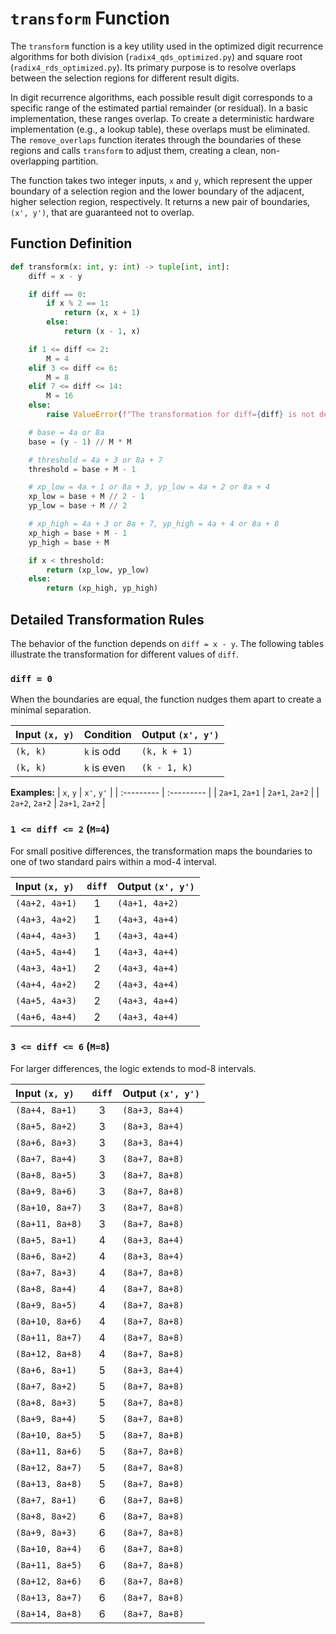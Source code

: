# `transform` Function

The `transform` function is a key utility used in the optimized digit recurrence algorithms for both division (`radix4_qds_optimized.py`) and square root (`radix4_rds_optimized.py`). Its primary purpose is to resolve overlaps between the selection regions for different result digits.

In digit recurrence algorithms, each possible result digit corresponds to a specific range of the estimated partial remainder (or residual). In a basic implementation, these ranges overlap. To create a deterministic hardware implementation (e.g., a lookup table), these overlaps must be eliminated. The `remove_overlaps` function iterates through the boundaries of these regions and calls `transform` to adjust them, creating a clean, non-overlapping partition.

The function takes two integer inputs, `x` and `y`, which represent the upper boundary of a selection region and the lower boundary of the adjacent, higher selection region, respectively. It returns a new pair of boundaries, `(x', y')`, that are guaranteed not to overlap.

## Function Definition

```python
def transform(x: int, y: int) -> tuple[int, int]:
    diff = x - y

    if diff == 0:
        if x % 2 == 1:
            return (x, x + 1)
        else:
            return (x - 1, x)

    if 1 <= diff <= 2:
        M = 4
    elif 3 <= diff <= 6:
        M = 8
    elif 7 <= diff <= 14:
        M = 16
    else:
        raise ValueError(f"The transformation for diff={diff} is not defined.")

    # base = 4a or 8a
    base = (y - 1) // M * M

    # threshold = 4a + 3 or 8a + 7
    threshold = base + M - 1

    # xp_low = 4a + 1 or 8a + 3, yp_low = 4a + 2 or 8a + 4
    xp_low = base + M // 2 - 1
    yp_low = base + M // 2

    # xp_high = 4a + 3 or 8a + 7, yp_high = 4a + 4 or 8a + 8
    xp_high = base + M - 1
    yp_high = base + M

    if x < threshold:
        return (xp_low, yp_low)
    else:
        return (xp_high, yp_high)
```

## Detailed Transformation Rules

The behavior of the function depends on `diff = x - y`. The following tables illustrate the transformation for different values of `diff`.

### `diff = 0`

When the boundaries are equal, the function nudges them apart to create a minimal separation.

| Input `(x, y)` | Condition | Output `(x', y')` |
| :------------- | :-------- | :---------------- |
| `(k, k)`       | `k` is odd  | `(k, k + 1)`      |
| `(k, k)`       | `k` is even | `(k - 1, k)`      |

**Examples:**
| `x`, `y`   | `x'`, `y'` |
| :--------- | :--------- |
| `2a+1`, `2a+1` | `2a+1`, `2a+2` |
| `2a+2`, `2a+2` | `2a+1`, `2a+2` |

### `1 <= diff <= 2` (`M=4`)

For small positive differences, the transformation maps the boundaries to one of two standard pairs within a mod-4 interval.

| Input `(x, y)` | `diff` | Output `(x', y')` |
| :------------- | :----: | :---------------- |
| `(4a+2, 4a+1)` | 1      | `(4a+1, 4a+2)`    |
| `(4a+3, 4a+2)` | 1      | `(4a+3, 4a+4)`    |
| `(4a+4, 4a+3)` | 1      | `(4a+3, 4a+4)`    |
| `(4a+5, 4a+4)` | 1      | `(4a+3, 4a+4)`    |
| `(4a+3, 4a+1)` | 2      | `(4a+3, 4a+4)`    |
| `(4a+4, 4a+2)` | 2      | `(4a+3, 4a+4)`    |
| `(4a+5, 4a+3)` | 2      | `(4a+3, 4a+4)`    |
| `(4a+6, 4a+4)` | 2      | `(4a+3, 4a+4)`    |

### `3 <= diff <= 6` (`M=8`)

For larger differences, the logic extends to mod-8 intervals.

| Input `(x, y)` | `diff` | Output `(x', y')` |
| :------------- | :----: | :---------------- |
| `(8a+4, 8a+1)` | 3      | `(8a+3, 8a+4)`    |
| `(8a+5, 8a+2)` | 3      | `(8a+3, 8a+4)`    |
| `(8a+6, 8a+3)` | 3      | `(8a+3, 8a+4)`    |
| `(8a+7, 8a+4)` | 3      | `(8a+7, 8a+8)`    |
| `(8a+8, 8a+5)` | 3      | `(8a+7, 8a+8)`    |
| `(8a+9, 8a+6)` | 3      | `(8a+7, 8a+8)`    |
| `(8a+10, 8a+7)`| 3      | `(8a+7, 8a+8)`    |
| `(8a+11, 8a+8)`| 3      | `(8a+7, 8a+8)`    |
| `(8a+5, 8a+1)` | 4      | `(8a+3, 8a+4)`    |
| `(8a+6, 8a+2)` | 4      | `(8a+3, 8a+4)`    |
| `(8a+7, 8a+3)` | 4      | `(8a+7, 8a+8)`    |
| `(8a+8, 8a+4)` | 4      | `(8a+7, 8a+8)`    |
| `(8a+9, 8a+5)` | 4      | `(8a+7, 8a+8)`    |
| `(8a+10, 8a+6)`| 4      | `(8a+7, 8a+8)`    |
| `(8a+11, 8a+7)`| 4      | `(8a+7, 8a+8)`    |
| `(8a+12, 8a+8)`| 4      | `(8a+7, 8a+8)`    |
| `(8a+6, 8a+1)` | 5      | `(8a+3, 8a+4)`    |
| `(8a+7, 8a+2)` | 5      | `(8a+7, 8a+8)`    |
| `(8a+8, 8a+3)` | 5      | `(8a+7, 8a+8)`    |
| `(8a+9, 8a+4)` | 5      | `(8a+7, 8a+8)`    |
| `(8a+10, 8a+5)`| 5      | `(8a+7, 8a+8)`    |
| `(8a+11, 8a+6)`| 5      | `(8a+7, 8a+8)`    |
| `(8a+12, 8a+7)`| 5      | `(8a+7, 8a+8)`    |
| `(8a+13, 8a+8)`| 5      | `(8a+7, 8a+8)`    |
| `(8a+7, 8a+1)` | 6      | `(8a+7, 8a+8)`    |
| `(8a+8, 8a+2)` | 6      | `(8a+7, 8a+8)`    |
| `(8a+9, 8a+3)` | 6      | `(8a+7, 8a+8)`    |
| `(8a+10, 8a+4)`| 6      | `(8a+7, 8a+8)`    |
| `(8a+11, 8a+5)`| 6      | `(8a+7, 8a+8)`    |
| `(8a+12, 8a+6)`| 6      | `(8a+7, 8a+8)`    |
| `(8a+13, 8a+7)`| 6      | `(8a+7, 8a+8)`    |
| `(8a+14, 8a+8)`| 6      | `(8a+7, 8a+8)`    |
